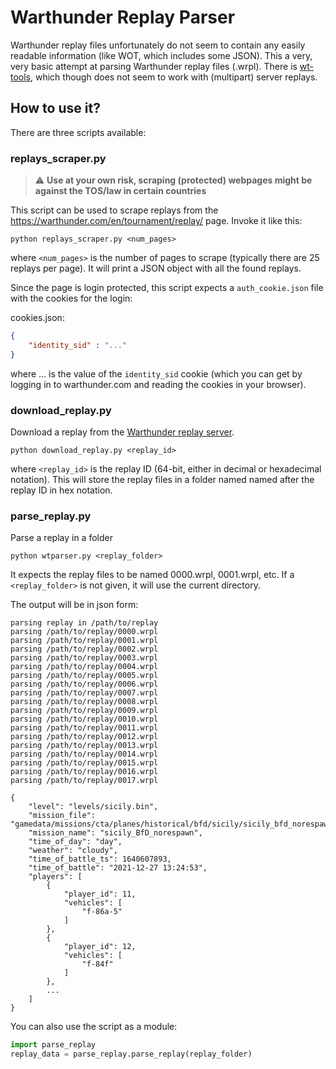 # Warthunder Replay Parser
Warthunder replay files unfortunately do not seem to contain any easily readable information (like WOT, which includes some JSON). This a very, very basic attempt at parsing Warthunder replay files (.wrpl). There is [wt-tools](https://github.com/klensy/wt-tools/), which though does not seem to work with (multipart) server replays.

## How to use it?

There are three scripts available:

### replays_scraper.py
> :warning: **Use at your own risk, scraping (protected) webpages might be against the TOS/law in certain countries**

This script can be used to scrape replays from the https://warthunder.com/en/tournament/replay/ page. Invoke it like this:
```
python replays_scraper.py <num_pages>
```
where `<num_pages>` is the number of pages to scrape (typically there are 25 replays per page). It will print a JSON object with all the found replays.

Since the page is login protected, this script expects a `auth_cookie.json` file with the cookies for the login:

cookies.json:
```json
{
	"identity_sid" : "..."
}
```
where ... is the value of the `identity_sid` cookie (which you can get by logging in to warthunder.com and reading the cookies in your browser).

### download_replay.py
Download a replay from the [Warthunder replay server](https://warthunder.com/en/tournament/replay/).

```
python download_replay.py <replay_id>
```
where `<replay_id>` is the replay ID (64-bit, either in decimal or hexadecimal notation). This will store the replay files in a folder named named after the replay ID in hex notation.

### parse_replay.py
Parse a replay in a folder

```
python wtparser.py <replay_folder>
```

It expects the replay files to be named 0000.wrpl, 0001.wrpl, etc. If a `<replay_folder>` is not given, it will use the current directory.

The output will be in json form:
```
parsing replay in /path/to/replay
parsing /path/to/replay/0000.wrpl
parsing /path/to/replay/0001.wrpl
parsing /path/to/replay/0002.wrpl
parsing /path/to/replay/0003.wrpl
parsing /path/to/replay/0004.wrpl
parsing /path/to/replay/0005.wrpl
parsing /path/to/replay/0006.wrpl
parsing /path/to/replay/0007.wrpl
parsing /path/to/replay/0008.wrpl
parsing /path/to/replay/0009.wrpl
parsing /path/to/replay/0010.wrpl
parsing /path/to/replay/0011.wrpl
parsing /path/to/replay/0012.wrpl
parsing /path/to/replay/0013.wrpl
parsing /path/to/replay/0014.wrpl
parsing /path/to/replay/0015.wrpl
parsing /path/to/replay/0016.wrpl
parsing /path/to/replay/0017.wrpl

{
    "level": "levels/sicily.bin",
    "mission_file": "gamedata/missions/cta/planes/historical/bfd/sicily/sicily_bfd_norespawn.blk",
    "mission_name": "sicily_BfD_norespawn",
    "time_of_day": "day",
    "weather": "cloudy",
    "time_of_battle_ts": 1640607893,
    "time_of_battle": "2021-12-27 13:24:53",
    "players": [
        {
            "player_id": 11,
            "vehicles": [
                "f-86a-5"
            ]
        },
        {
            "player_id": 12,
            "vehicles": [
                "f-84f"
            ]
        },
        ...
    ]
}
```

You can also use the script as a module:
```python
import parse_replay
replay_data = parse_replay.parse_replay(replay_folder)
```
